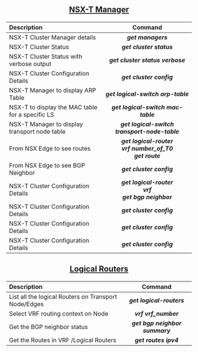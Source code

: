 ## <p align="center"><ins>NSX-T Manager</ins></p>

| Description | Command |
| :--- | :---: |
| NSX-T Cluster Manager details | ***get managers*** |
| NSX-T Cluster Status | ***get cluster status*** |
| NSX-T Cluster Status with verbose output  | ***get cluster status verbose*** |
| NSX-T Cluster Configuration Details | ***get cluster config*** |
| NSX-T Manager to display ARP Table | ***get logical-switch arp-table*** |
| NSX-T to display the MAC table for a specific LS | ***get logical-switch mac-table*** |
| NSX-T Manager to display transport node table | ***get logical-switch transport-node-table*** |
| From NSX Edge to see routes | ***get logical-router<br>vrf number_of_T0<br>get route*** |
| From NSX Edge to see BGP Neighbor | ***get cluster config*** |
| NSX-T Cluster Configuration Details | ***get logical-router<br>vrf <number of T0> <br>get bgp neighbor*** |
| NSX-T Cluster Configuration Details | ***get cluster config*** |
| NSX-T Cluster Configuration Details | ***get cluster config*** |
| NSX-T Cluster Configuration Details | ***get cluster config*** |


## <p align="center"><ins>Logical Routers</ins></p>

| Description | Command |
| :--- | :---: |
| List all the logical Routers on Transport Node/Edges | ***get logical-routers*** |
| Select VRF routing context on Node | ***vrf vrf_number*** |
| Get the BGP neighbor status  | ***get bgp neighbor summary*** |
| Get the Routes in VRF /Logical Routers | ***get routes ipv4*** |